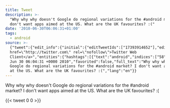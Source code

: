 ```yaml
---
title: Tweet
description: >-
  "Why why why doesn't Google do regional variations for the #android market? I
  don't want apps aimed at the US. What are the UK favourites? :("
date: '2010-06-30T06:06:31+01:00'
tags:
  - android
source: >-
  {"tweet":{"edit_info":{"initial":{"editTweetIds":["17393914652"],"editableUntil":"2010-06-30T07:04:31.000Z","editsRemaining":"5","isEditEligible":true}},"retweeted":false,"source":"<a
  href=\"http://twitter.com\" rel=\"nofollow\">Twitter Web
  Client</a>","entities":{"hashtags":[{"text":"android","indices":["58","66"]}],"symbols":[],"user_mentions":[],"urls":[]},"display_text_range":["0","140"],"favorite_count":"0","id_str":"17393914652","truncated":false,"retweet_count":"0","id":"17393914652","created_at":"Wed
  Jun 30 06:04:31 +0000 2010","favorited":false,"full_text":"Why why why doesn't
  Google do regional variations for the #android market? I don't want apps aimed
  at the US. What are the UK favourites? :(","lang":"en"}}
---
```

Why why why doesn't Google do regional variations for the #android market? I don't want apps aimed at the US. What are the UK favourites? :(
    
{{< tweet 0 0 >}}
    

